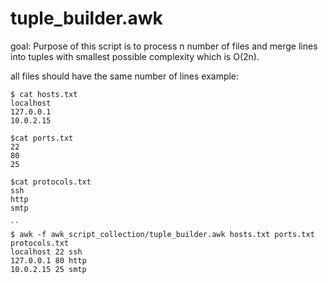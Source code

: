 
# tuple_builder.awk
goal: Purpose of this script is to process n number of files and merge lines into tuples with smallest possible complexity which is O(2n).

all files should have the same number of lines
example:

```
$ cat hosts.txt
localhost
127.0.0.1
10.0.2.15
```

```
$cat ports.txt
22
80
25
```

```
$cat protocols.txt
ssh
http
smtp

``
$ awk -f awk_script_collection/tuple_builder.awk hosts.txt ports.txt protocols.txt
localhost 22 ssh 
127.0.0.1 80 http 
10.0.2.15 25 smtp 
```
